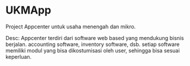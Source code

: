 UKMApp
======

Project Appcenter untuk usaha menengah dan mikro.


Desc:
Appcenter terdiri dari software web based yang mendukung bisnis berjalan. accounting software, inventory software, dsb.
setiap software memiliki modul yang bisa dikostumisasi oleh user, sehingga bisa sesuai keperluan.
